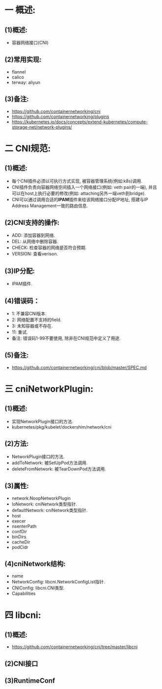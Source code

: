 # 一 概述:
## (1)概述:
- 容器网络接口(CNI)

## (2)常用实现:
- flannel
- calico
- terway: aliyun

## (3)备注:
- https://github.com/containernetworking/cni
- https://github.com/containernetworking/plugins
- https://kubernetes.io/docs/concepts/extend-kubernetes/compute-storage-net/network-plugins/

# 二 CNI规范:
## (1)概述:
- 每个CNI插件必须以可执行方式实现, 被容器管理系统(例如:k8s)调用.
- CNI插件负责向容器网络空间插入一个网络接口(例如: veth pair的一端), 并且可以在host上执行必要的修改(例如: attaching另外一端veth到bridge).
- CNI可以通过调用合适的**IPAM**插件来给该网络接口分配IP地址, 搭建与IP Address Management一致的路由信息.

## (2)CNI支持的操作:
- ADD: 添加容器到网络.
- DEL: 从网络中删除容器.
- CHECK: 检查容器的网络是否符合预期.
- VERSION: 查看verison.

## (3)IP分配:
- IPAM插件.

## (4)错误码：
- 1: 不兼容CNI版本.
- 2: 网络配置不支持的field.
- 3: 未知容器或不存在.
- 11: 重试.
- 备注: 错误码1-99不要使用, 除非在CNI规范中定义了用途.

## (5)备注:
- https://github.com/containernetworking/cni/blob/master/SPEC.md

# 三 cniNetworkPlugin:
## (1)概述:
- 实现NetworkPlugin接口的方法.
- kubernetes/pkg/kubelet/dockershim/network/cni

## (2)方法:
- NetworkPlugin接口的方法.
- addToNetwork: 被SetUpPod方法调用.
- deleteFromNetwork: 被TearDownPod方法调用.

## (3)属性:
- network.NoopNetworkPlugin
- loNetwork: cniNetwork类型指针.
- defaultNetwork: cniNetwork类型指针.
- host
- execer
- nsenterPath
- confDir
- binDirs
- cacheDir
- podCidr

## (4)cniNetwork结构:
- name
- NetworkConfig: libcni.NetworkConfigList指针.
- CNIConfig: libcni.CNI类型.
- Capabilities

# 四 libcni:
## (1)概述:
- https://github.com/containernetworking/cni/tree/master/libcni

## (2)CNI接口

## (3)RuntimeConf

